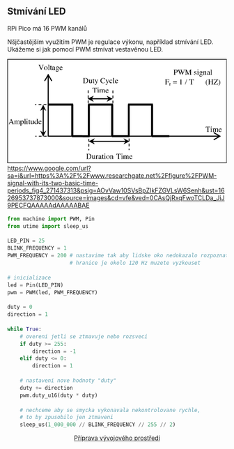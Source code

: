 ## Stmívání LED

RPi Pico má 16 PWM kanálů

Nšjčastějším využitím PWM je regulace výkonu, například stmívání LED. Ukážeme si jak pomocí PWM stmívat vestavěnou LED.

![PWM](images/pwm.png)
https://www.google.com/url?sa=i&url=https%3A%2F%2Fwww.researchgate.net%2Ffigure%2FPWM-signal-with-its-two-basic-time-periods_fig4_271437313&psig=AOvVaw10SVsBpZIkFZGVLsW6Senh&ust=1626953737873000&source=images&cd=vfe&ved=0CAsQjRxqFwoTCLDa_JiJ9PECFQAAAAAdAAAAABAE

```python
from machine import PWM, Pin
from utime import sleep_us

LED_PIN = 25
BLINK_FREQUENCY = 1
PWM_FREQUENCY = 200 # nastavime tak aby lidske oko nedokazalo rozpoznat blikani
                    # hranice je okolo 120 Hz muzete vyzkouset

# inicializace
led = Pin(LED_PIN)
pwm = PWM(led, PWM_FREQUENCY)

duty = 0
direction = 1

while True:
    # overeni jetli se ztmavuje nebo rozsveci
    if duty >= 255:
        direction = -1
    elif duty <= 0:
        direction = 1

    # nastaveni nove hodnoty "duty"
    duty += direction
    pwm.duty_u16(duty * duty)

    # nechceme aby se smycka vykonavala nekontrolovane rychle,
    # to by zpusobilo jen ztmaveni
    sleep_us(1_000_000 // BLINK_FREQUENCY // 255 // 2)
```

<div class="footer" style="display: flex; justify-content: space-around">
    <a href="hello.md">Příprava vývojového prostředí</a>
</div>
